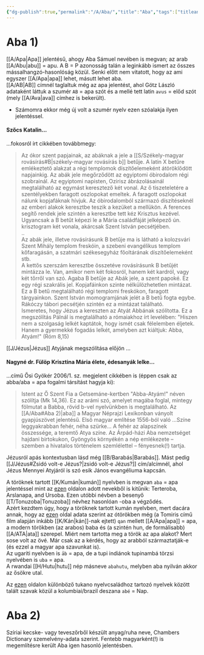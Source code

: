 ```yaml
---
{"dg-publish":true,"permalink":"/A/Aba/","title":"Aba","tags":["titleandheadingonedontmatch","multipleentries","stitched","dg_uploaded"],"created":"2023-10-12T07:13","updated":"2023-11-08T03:24"}
---
```



# Aba 1)

[[A/Apa\|Apa]] jelentésű, ahogy Aba Sámuel nevében is megvan; az arab [[A/Abu\|abu]] = apu. A B = P azonosság talán a leginkább ismert az összes mássalhangzó-hasonlóság közül. Senki előtt nem vitatott, hogy az ami egyszer [[A/Apa\|apa]] lehet, másutt lehet aba.  
[[A/AB\|AB]] címnél taglaltuk még az apa jelentést, ahol Götz László adataként láttuk a szumér `AB` = apa szót és a mellé tett latin `avus` = előd szót (mely [[A/Ava\|ava]] címhez is bekerült).  
- Számomra ekkor még új volt a szumér nyelv ezen szóalakja ilyen jelentéssel.  

#### Szőcs Katalin...

...fokosról írt cikkében továbbmegy:  
> Az ókor szent papjainak, az abáknak a jele a [[S/Székely-magyar rovásírás#B\|székely-magyar rovásírás b]] betűje. A latin X betűre emlékeztető alakzat a régi templomok díszítőelemeként átöröklődött napjainkig. Az abák jele megőrződött az egyiptomi óbirodalom régi szobrainál. Az egyiptomi napisten, Ozirisz ábrázolásainál megtalálható az egymást keresztező két vonal. Az ő tiszeteletére a szentélyekben faragott oszlopokat emeltek. A faragott oszlopokat nálunk kopjafáknak hívjuk. Az óbirodalomból származó díszítéseknél az emberi alakok keresztbe teszik a kezüket a mellükön. A ferences segítő rendek jele szintén a keresztbe tett kéz Krisztus kezével. Ugyancsak a B betűt képezi le a Mária családfáját jelképező ún. krisztogram két vonala, akárcsak Szent István pecsétjében.  
> ..  
> Az abák jele, illetve rovásírásunk B betűje ma is látható a kolozsvári Szent Mihály templom freskóin, a szebeni evangélikus templom kőfaragásán, a szatmári székesegyház főoltárának díszítőelemeként stb.  
> A kettős szerszám keresztbe összetéve rovásírásunk B betűjét mintázza le. Van, amikor nem két fokosról, hanem két kardról, vagy két tőrről van szó. Agaba B betűje az Abák jele, a szent papoké. Ez egy régi szakrális jel. Kopjafáinkon szinte nélkülözhetetlen mintázat. Ez a B betű megtalálható régi templomi freskókon, faragott tárgyainkon. Szent István momogramjának jelét a B betű fogta egybe. Rákóczy tábori pecsétjén szintén ez a mintázat található.  
> Ismeretes, hogy Jézus a kereszten az Atyát Abbának szólította. Ez a megszólítás Pálnál is megtalálható a rómaiakhoz írt levelében: "Hiszen nem a szolgaság lelkét kaptátok, hogy ismét csak félelemben éljetek. Hanem a gyermekké fogadás lelkét, amelyben azt kiáltjuk: Abba, Atyám!" (Róm 8,15)  

[[J/Jézus\|Jézus]] Atyjának megszólítása előjön ...

#### Nagyné dr. Fülöp Krisztina Mária élete, édesanyák lelke...

...című Ősi Gyökér 2006/1. sz. megjelent cikkében is (éppen csak az abba/aba = apa fogalmi társítást hagyja ki):  
> Istent az Ő Szent Fia a Getsemáne-kertben "Abba-Atyám!" néven szólítja (Mk 14,36). Ez az arámi szó, amelyet magába foglal, mintegy fölmutat a Babba, rövid b-vel nyelvünkben is megtalálható. Az [[A/Aba#Aba 2)\|aba]] a Magyar Néprajzi Lexikonban ványolt gyapjúszövet jelentésű. Első magyar említése 1556-ból való ...Színe leggyakrabban fehér, néha szürke... A fehér az alapszínek összessége, a teremtő Atya színe. Az Árpád-házi Aba nemzetséget hajdani birtokukon, Gyöngyös környékén a nép emlékezete – szemben a hivatalos történelem szemlélettel – fényesnek(!) tartja.  

Jézusról apás kontextusban lásd még [[B/Barabás\|Barabás]]. Mást pedig [[J/Jézus#Zsidó volt-e Jézus?\|zsidó volt-e Jézus?]] cím/alcímnél, ahol Jézus Mennyei Atyjáról is szó esik János evangéliuma kapcsán.  

A töröknek tartott [[K/Kumán\|kumán]] nyelvben is megvan `aba` = apa jelentéssel mint az [ezen](https://en.wikipedia.org/wiki/House_of_Basarab) oldalon adott nevekből is kitűnik: Terteroba, Arslanapa, and Ursoba. Ezen utóbbi névben a besenyő [[T/Tonuzoba\|Tonuzoba]] névhez hasonlóan -oba a végződés.  
Azért kezdtem úgy, hogy a töröknek tartott kumán nyelvben, mert dacára annak, hogy az [ezen](https://www.wordsense.eu/father/) oldal adata szerint az ótörökben még (a Tomiris című film alapján inkább [[K/Kán\|kán]]-nak ejtett) `qan` mellett [[A/Apa\|apa]] = apa, a modern törökben (az arabos) baba és (a szintén hun, de formálisabb) [[A/ATA\|ata]] szerepel. Miért nem tartotta meg a török az apa alakot? Mert sose volt az övé. Már csak az a kérdés, hogy az arabból származtatják-e (és ezzel a magyar apa szavunkat is).  
Az ugariti nyelvben is `ảb` = apa, de a tupi indiánok tupinambá törzsi nyelvében is `uba` = apa.  
A rwandai [[H/Hutu\|hutu]] nép másneve `abahutu`, melyben aba nyilván akkor az ősökre utal.  

Az [ezen](https://en.wikipedia.org/wiki/Tucanoan_languages) oldalon különböző tukano nyelvcsaládhoz tartozó nyelvek között talált szavak közül a kolumbiai/brazil deszana `abé` = Nap.  

# Aba 2)

Szíriai kecske- vagy teveszőrből készült anyag/ruha neve, Chambers Dictionary szemelvény-adata szerint. Fentebb magyarként(!) is megemlítésre került Aba igen hasonló jelentésben.  